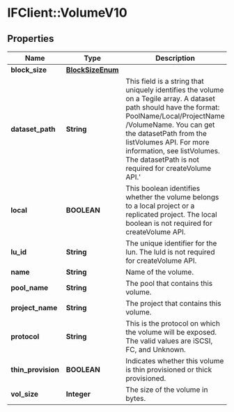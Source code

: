 # IFClient::VolumeV10

## Properties
Name | Type | Description | Notes
------------ | ------------- | ------------- | -------------
**block_size** | [**BlockSizeEnum**](BlockSizeEnum.md) |  | [optional] 
**dataset_path** | **String** | This field is a string that uniquely identifies the volume on a Tegile array. A dataset path should have the format: PoolName/Local/ProjectName /VolumeName. You can get the datasetPath from the listVolumes API. For more information, see listVolumes. The datasetPath is not required for createVolume API.&#39;  | [optional] 
**local** | **BOOLEAN** | This boolean identifies whether the volume belongs to a local project or a replicated project. The local boolean is not required for createVolume API. | [optional] 
**lu_id** | **String** | The unique identifier for the lun. The luId is not required for createVolume API. | [optional] 
**name** | **String** | Name of the volume. | [optional] 
**pool_name** | **String** | The pool that contains this volume. | [optional] 
**project_name** | **String** | The project that contains this volume. | [optional] 
**protocol** | **String** | This is the protocol on which the volume will be exposed. The valid values are iSCSI, FC, and Unknown. | [optional] 
**thin_provision** | **BOOLEAN** | Indicates whether this volume is thin provisioned or thick provisioned. | [optional] 
**vol_size** | **Integer** | The size of the volume in bytes. | [optional] 


